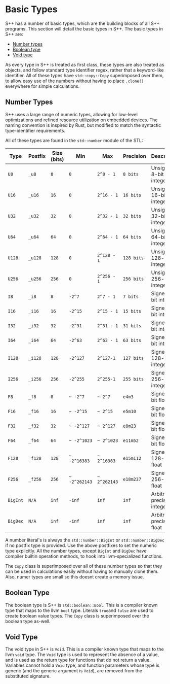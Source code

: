 # Basic Types

S++ has a number of basic types, which are the building blocks of all S++ programs. This section will detail the basic
types in S++. The basic types in S++ are:

- [Number types](#number-types)
- [Boolean type](#boolean-type)
- [Void type](#void-type)

As every type in S++ is treated as first class, these types are also treated as objects, and follow standard type
identifier regex, rather that a keyword-like identifier. All of these types have `std::copy::Copy` superimposed over
them, to allow easy use of the numbers without having to place `.clone()` everywhere for simple calculations.

## Number Types

S++ uses a large range of numeric types, allowing for low-level optimizations and refined resource utilization on
embedded devices. The naming convention is inspired by Rust, but modified to match the syntactic type-identifier
requirements.

All of these types are found in the `std::number` module of the STL:

| Type     | Postfix | Size (bits) | Min           | Max          | Precision  | Description                 |
|----------|---------|-------------|---------------|--------------|------------|-----------------------------|
| `U8`     | `_u8`   | `8`         | `0`           | `2^8 - 1`    | `8 bits`   | Unsigned 8-bit integer      |
| `U16`    | `_u16`  | `16`        | `0`           | `2^16 - 1`   | `16 bits`  | Unsigned 16-bit integer     |
| `U32`    | `_u32`  | `32`        | `0`           | `2^32 - 1`   | `32 bits`  | Unsigned 32-bit integer     |
| `U64`    | `_u64`  | `64`        | `0`           | `2^64 - 1`   | `64 bits`  | Unsigned 64-bit integer     |
| `U128`   | `_u128` | `128`       | `0`           | `2^128 - 1`  | `128 bits` | Unsigned 128-bit integer    |
| `U256`   | `_u256` | `256`       | `0`           | `2^256 - 1`  | `256 bits` | Unsigned 256-bit integer    |
| `I8`     | `_i8`   | `8`         | `-2^7`        | `2^7 - 1`    | `7 bits`   | Signed 8-bit integer        |
| `I16`    | `_i16`  | `16`        | `-2^15`       | `2^15 - 1`   | `15 bits`  | Signed 16-bit integer       |
| `I32`    | `_i32`  | `32`        | `-2^31`       | `2^31 - 1`   | `31 bits`  | Signed 32-bit integer       |
| `I64`    | `_i64`  | `64`        | `-2^63`       | `2^63 - 1`   | `63 bits`  | Signed 64-bit integer       |
| `I128`   | `_i128` | `128`       | `-2^127`      | `2^127-1`    | `127 bits` | Signed 128-bit integer      |
| `I256`   | `_i256` | `256`       | `-2^255`      | `2^255-1`    | `255 bits` | Signed 256-bit integer      |
| `F8`     | `_f8`   | `8`         | `~ -2^7`      | `~ 2^7`      | `e4m3`     | Signed 8-bit float          |
| `F16`    | `_f16`  | `16`        | `~ -2^15`     | `~ 2^15`     | `e5m10`    | Signed 16-bit float         |
| `F32`    | `_f32`  | `32`        | `~ -2^127`    | `~ 2^127`    | `e8m23`    | Signed 32-bit float         |
| `F64`    | `_f64`  | `64`        | `~ -2^1023`   | `~ 2^1023`   | `e11m52`   | Signed 64-bit float         |
| `F128`   | `_f128` | `128`       | `~ -2^16383`  | `~ 2^16383`  | `e15m112`  | Signed 128-bit float        |
| `F256`   | `_f256` | `256`       | `~ -2^262143` | `~ 2^262143` | `e18m237`  | Signed 256-bit float        |
| `BigInt` | `N/A`   | `inf`       | `-inf`        | `inf`        | `inf`      | Arbitrary precision integer |
| `BigDec` | `N/A`   | `inf`       | `-inf`        | `inf`        | `inf`      | Arbitrary precision float   |

A number literal's is always the `std::number::BigInt` or `std::number::BigDec` if no postfix type is provided. Use the
above postfixes to set the numeric type explicitly. All the number types, except `BigInt` and `BigDec` have compiler
builtin operation methods, to hook into llvm-specialized functions.

The `Copy` class is superimposed over all of these number types so that they can be used in calculations easily without
having to manually clone them. Also, numer types are small so this doesnt create a memory issue.

## Boolean Type

The boolean type is S++ is `std::boolean::Bool`. This is a compiler known type that maps to the llvm `bool` type.
Literals `true`and `false` are used to create boolean value types. The `Copy` class is superimposed over the boolean
type as-well.

## Void Type

The void type in S++ is `Void`. This is a compiler known type that maps to the llvm `void` type. The `Void` type is used
to represent the absence of a value, and is used as the return type for functions that do not return a value. Variables
cannot hold a `Void` type, and function parameters whose type is generic (and the generic argument is `Void`), are
removed from the substituted signature.

